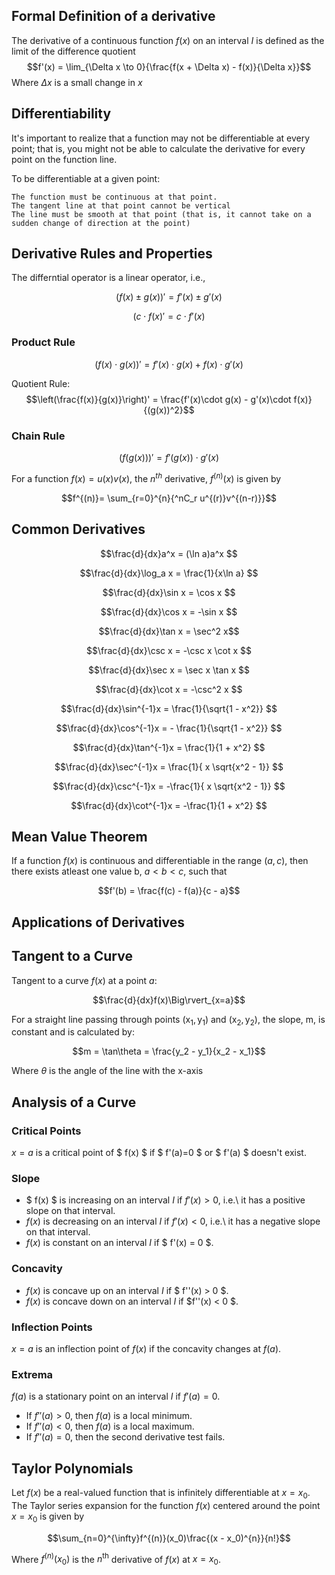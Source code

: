 ## Formal Definition of a derivative

The derivative of a continuous function $f(x)$ on an interval $I$ is defined as the limit of the difference quotient
$$f'(x) = \lim_{\Delta x \to 0}{\frac{f(x + \Delta x) - f(x)}{\Delta x}}$$
Where $\Delta x$ is a small change in $x$


## Differentiability

It's important to realize that a function may not be differentiable at every point; that is, you might not be able to calculate the derivative for every point on the function line.

To be differentiable at a given point:

    The function must be continuous at that point.
    The tangent line at that point cannot be vertical
    The line must be smooth at that point (that is, it cannot take on a sudden change of direction at the point)

## Derivative Rules and Properties

The differntial operator is a linear operator, i.e.\,

$${(f(x) \pm g(x))}' = f'(x) \pm g'(x)$$

$${(c\cdot f(x)}' = c\cdot f'(x)$$

### Product Rule

$$(f(x)\cdot g(x))' = f'(x)\cdot g(x) + f(x)\cdot g'(x)$$

Quotient Rule:
$$\left(\frac{f(x)}{g(x)}\right)' = \frac{f'(x)\cdot g(x) - g'(x)\cdot f(x)}{(g(x))^2}$$

### Chain Rule
$$ (f(g(x)))' = f'(g(x))\cdot g'(x)$$

For a function $f(x) = u(x)v(x)$, the ${n^{th}}$ derivative, $f^{(n)}(x)$ is given by

$$f^{(n)}= \sum_{r=0}^{n}{^nC_r u^{(r)}v^{(n-r)}}$$

## Common Derivatives

$$\frac{d}{dx}a^x = (\ln a)a^x $$

$$\frac{d}{dx}\log_a x = \frac{1}{x\ln a} $$

$$\frac{d}{dx}\sin x = \cos x $$

$$\frac{d}{dx}\cos x = -\sin x $$

$$\frac{d}{dx}\tan x = \sec^2 x$$

$$\frac{d}{dx}\csc x = -\csc x \cot x $$

$$\frac{d}{dx}\sec x = \sec x \tan x $$

$$\frac{d}{dx}\cot x = -\csc^2 x $$

$$\frac{d}{dx}\sin^{-1}x = \frac{1}{\sqrt{1 - x^2}} $$

$$\frac{d}{dx}\cos^{-1}x = - \frac{1}{\sqrt{1 - x^2}} $$

$$\frac{d}{dx}\tan^{-1}x = \frac{1}{1 + x^2} $$

$$\frac{d}{dx}\sec^{-1}x = \frac{1}{ x \sqrt{x^2 - 1}} $$

$$\frac{d}{dx}\csc^{-1}x = -\frac{1}{ x \sqrt{x^2 - 1}} $$

$$\frac{d}{dx}\cot^{-1}x = -\frac{1}{1 + x^2} $$

## Mean Value Theorem

If a function $f(x)$ is continuous and differentiable in the range $(a,c)$, then there exists atleast one value b, $a < b < c$, such that

$$f'(b) = \frac{f(c) - f(a)}{c - a}$$

## Applications of Derivatives

## Tangent to a Curve

Tangent to a curve $f(x)$ at a point $a$:

$$\frac{d}{dx}f(x)\Big\rvert_{x=a}$$

For a straight line passing through points $\mathrm{(x_1,y_1)}$ and  $\mathrm{(x_2, y_2)}$, the slope, m, is constant and is calculated by:

$$m = \tan\theta = \frac{y_2 - y_1}{x_2 - x_1}$$

Where $\theta$ is the angle of the line with the x-axis

## Analysis of a Curve

### Critical Points

$x = a$ is a critical point of $ f(x) $ if $ f'(a)=0 $ or $ f'(a) $ doesn't exist.

### Slope

* $ f(x) $ is increasing on an interval $I$ if $f'(x) > 0$, i.e.\ it has a positive slope on that interval.
* $f(x)$ is decreasing on an interval $I$ if $f'(x) < 0$, i.e.\ it has a negative slope on that interval.
* $f(x)$ is constant on an interval $I$ if $ f'(x) = 0 $.

### Concavity

* $f(x)$ is concave up on an interval $I$ if $ f''(x) > 0 $.
* $f(x)$ is concave down on an interval $I$ if $f''(x) < 0 $.

### Inflection Points

$x = a$ is an inflection point of $f(x)$ if the concavity changes at $f(a)$.

### Extrema

$f(a)$ is a stationary point on an interval $I$ if $f'(a) = 0$.

* If $f''(a) > 0$, then $f(a)$ is a local minimum.
* If $f''(a)< 0$, then $f(a)$ is a local maximum.
* If $f''(a)= 0$, then the second derivative test fails.


## Taylor Polynomials

Let $f(x)$ be a real-valued function that is infinitely differentiable at $x = x_0$. The Taylor series expansion for the function $f(x)$ centered around the point $x = x_0$ is given by

$$\sum_{n=0}^{\infty}f^{(n)}(x_0)\frac{(x - x_0)^{n}}{n!}$$

Where $f^{(n)}(x_0)$ is the $n^\text{th}$ derivative of $f(x)$ at $x = x_0$.

